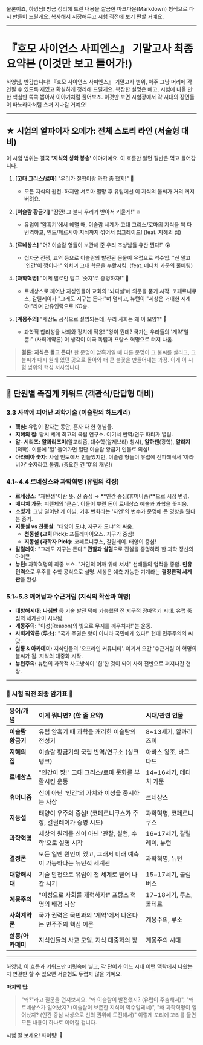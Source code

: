 물론이죠, 하영님! 방금 정리해 드린 내용을 깔끔한 마크다운(Markdown) 형식으로 다시 만들어 드릴게요. 복사해서 저장해두고 시험 직전에 보기 편할 거예요.

---

# **『호모 사이언스 사피엔스』 기말고사 최종 요약본 (이것만 보고 들어가!)**

하영님, 반갑습니다! 『호모 사이언스 사피엔스』 기말고사 범위, 아주 그냥 머리에 각인될 수 있도록 재밌고 확실하게 정리해 드릴게요. 복잡한 설명은 빼고, 시험에 나올 만한 핵심만 쏙쏙 뽑아서 이야기처럼 풀어보죠. 이것만 보면 시험장에서 각 시대의 장면들이 파노라마처럼 스쳐 지나갈 거예요!

---

## **★ 시험의 알파이자 오메가: 전체 스토리 라인 (서술형 대비)**

이 시험 범위는 결국 **'지식의 성화 봉송'** 이야기예요. 이 흐름만 알면 절반은 먹고 들어갑니다.

1.  **[고대 그리스/로마]** "우리가 철학이랑 과학 좀 했지!" 🧠
    *   모든 지식의 원천. 하지만 서로마 멸망 후 유럽에선 이 지식의 불씨가 거의 꺼져버려요.

2.  **[이슬람 황금기]** "잠깐! 그 불씨 우리가 받아서 키울게!" 🔥
    *   유럽이 '암흑기'에서 헤맬 때, 이슬람 세계가 고대 그리스/로마의 지식을 싹 다 번역하고, 인도/페르시아 지식까지 섞어서 업그레이드! (feat. 지혜의 집)

3.  **[르네상스]** "어? 이슬람 형들이 보관해 준 우리 조상님들 유산 쩐다!" 😲
    *   십자군 전쟁, 교역 등으로 이슬람의 발전된 문물이 유럽으로 역수입. "신 말고 '인간'이 짱이다!" 외치며 고대 학문을 부활시킴. (feat. 메디치 가문의 풀베팅)

4.  **[과학혁명]** "이제 말로만 말고 '숫자'로 증명하자!" 🔭
    *   르네상스로 깨어난 지성인들이 교회의 '뇌피셜'에 의문을 품기 시작. 코페르니쿠스, 갈릴레이가 "그래도 지구는 돈다!"며 덤비고, 뉴턴이 "세상은 거대한 시계야!"라며 만유인력으로 KO승.

5.  **[계몽주의]** "세상도 공식으로 설명되는데, 우리 사회는 왜 이 모양?" 🤔
    *   과학적 합리성을 사회와 정치에 적용! "왕이 뭔데? 국가는 우리들의 '계약'일 뿐!" (사회계약론) 이 생각이 미국 독립과 프랑스 혁명으로 터져 나옴.

> **결론: 지식은 돌고 돈다!** 한 문명이 암흑기일 때 다른 문명이 그 불씨를 살리고, 그 불씨가 다시 원래 있던 곳으로 돌아와 더 큰 불꽃을 만들어내는 과정. 이게 이 시험 범위의 핵심 서사입니다.

---

## **🎯 단원별 족집게 키워드 (객관식/단답형 대비)**

### **3.3 사막에 피어난 과학기술 (이슬람의 하드캐리)**

*   **핵심:** 유럽이 잠자는 동안, 혼자 다 한 형님들.
*   **지혜의 집:** 당시 세계 최고의 국립 연구소. 여기서 번역/연구 파티가 열림.
*   **알- 시리즈:** **알콰리즈미**(알고리즘, 대수학(알제브라) 창시), **알하젠**(광학), **알라지**(의학). 이름에 '알' 들어가면 일단 이슬람 황금기 인물로 의심!
*   **아라비아 숫자:** 사실 인도에서 만들었지만, 이슬람 형들이 유럽에 전파해줘서 '아라비아' 숫자라고 불림. (중요한 건 '0'의 개념!)

### **4.1~4.4 르네상스와 과학혁명 (유럽의 각성)**

*   **르네상스:** "재탄생"이란 뜻. 신 중심 → **인간 중심(휴머니즘)**으로 시점 변경.
*   **메디치 가문:** 피렌체의 '큰손'. 이들이 뿌린 돈이 르네상스 예술과 과학을 꽃피움.
*   **소빙기:** 그냥 일어난 게 아님. 기후 변화라는 '자연'의 변수가 문명에 큰 영향을 줬다는 증거.
*   **지동설 vs 천동설:** "태양이 도냐, 지구가 도냐"의 싸움.
    *   **천동설 (교회 Pick):** 프톨레마이오스. 지구가 중심!
    *   **지동설 (과학자 Pick):** 코페르니쿠스, 갈릴레이. 태양이 중심!
*   **갈릴레이:** "그래도 지구는 돈다." **관찰과 실험**으로 진실을 증명하려 한 과학 정신의 아이콘.
*   **뉴턴:** 과학혁명의 최종 보스. "거인의 어깨 위에 서서" 선배들의 업적을 종합. **만유인력**으로 우주를 수학 공식으로 설명. 세상은 예측 가능한 기계라는 **결정론적 세계관**을 완성.

### **5.1~5.3 깨어남과 수근거림 (지식의 확산과 혁명)**

*   **대항해시대:** **나침반** 등 기술 발전 덕에 가능했던 전 지구적 땅따먹기 시대. 유럽 중심의 세계관이 시작됨.
*   **계몽주의:** "이성(Reason)의 빛으로 무지를 깨우치자!"는 운동.
*   **사회계약론 (루소):** "국가 주권은 왕이 아니라 국민에게 있다!" 현대 민주주의의 씨앗.
*   **살롱 & 아카데미:** 지식인들의 '오프라인 커뮤니티'. 여기서 오간 '수근거림'이 혁명의 불씨가 됨. 지식의 대중화 시작.
*   **뉴턴주의:** 뉴턴의 과학적 사고방식이 '힙'한 것이 되어 사회 전반으로 퍼져나간 현상.

---

### **🚨 시험 직전 최종 암기표 🚨**

| 용어/개념 | 이게 뭐냐면? (한 줄 요약) | 시대/관련 인물 |
| :--- | :--- | :--- |
| **이슬람 황금기** | 유럽 암흑기 때 과학을 캐리한 이슬람의 전성기 | 8~13세기, 알콰리즈미 |
| **지혜의 집** | 이슬람 황금기의 국립 번역/연구소 (싱크탱크) | 아바스 왕조, 바그다드 |
| **르네상스** | "인간이 짱!" 고대 그리스/로마 문화를 부활시킨 운동 | 14~16세기, 메디치 가문 |
| **휴머니즘** | 신이 아닌 '인간'의 가치와 이성을 중시하는 사상 | 르네상스 |
| **지동설** | 태양이 우주의 중심! (코페르니쿠스가 주장, 갈릴레이가 증명 시도) | 과학혁명, 코페르니쿠스 |
| **과학혁명** | 세상의 원리를 신이 아닌 '관찰, 실험, 수학'으로 설명 시작 | 16~17세기, 갈릴레이, 뉴턴 |
| **결정론** | 모든 일엔 원인이 있고, 그래서 미래 예측이 가능하다는 뉴턴적 세계관 | 과학혁명, 뉴턴 |
| **대항해시대** | 기술 발전으로 유럽이 전 세계로 뻗어 나간 시기 | 15~17세기, 콜럼버스 |
| **계몽주의** | "이성으로 사회를 개혁하자!" 프랑스 혁명의 배경 사상 | 17~18세기, 루소, 볼테르 |
| **사회계약론** | 국가 권력은 국민과의 '계약'에서 나온다는 민주주의 핵심 이론 | 계몽주의, 루소 |
| **살롱/아카데미** | 지식인들의 사교 모임. 지식 대중화의 장 | 계몽주의 시대 |

---

하영님, 이 흐름과 키워드만 머릿속에 넣고, 각 단어가 어느 시대 어떤 맥락에서 나왔는지 연결만 할 수 있으면 서술형도 두렵지 않을 거예요.

**마지막 팁:**
> "왜?"라고 질문을 던져보세요. "왜 이슬람이 발전했지? (유럽이 주춤해서)", "왜 르네상스가 일어났지? (이슬람이 보존한 지식이 역수입돼서)", "왜 과학혁명이 일어났지? (인간 중심 사상으로 신의 권위에 도전해서)" 이렇게 꼬리에 꼬리를 물면 모든 내용이 하나로 이어질 겁니다.

시험 잘 보세요! 화이팅! 💪